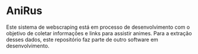 # AniRus

Este sistema de webscraping está em processo de desenvolvimento com o objetivo de coletar informações e links para assistir animes. Para a extração desses dados, este repositório faz parte de outro software em desenvolvimento.
